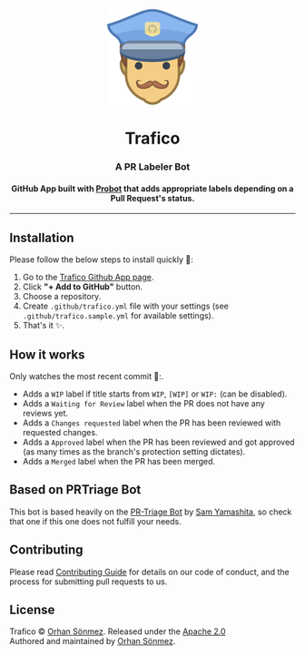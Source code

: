 <p align="center">
  <img src="/public/assets/trafico.svg" width="160" alt="Trafico's logo, a traffic police officer" />
  <h1 align="center">Trafico</h1>
  <h3 align="center">A PR Labeler Bot</h3>
</p>

<h4 align="center">
  GitHub App built with <a href="https://github.com/probot/probot">Probot</a> that adds appropriate labels depending on a Pull Request's status.
</h4>

---

## Installation

Please follow the below steps to install quickly :rocket::

1. Go to the [Trafico Github App page](https://probot.github.io/apps/trafico/).
2. Click **"+ Add to GitHub"** button.
3. Choose a repository.
4. Create `.github/trafico.yml` file with your settings (see `.github/trafico.sample.yml` for available settings).
5. That's it :sparkles:.

## How it works

Only watches the most recent commit :eyes::.

- Adds a `WIP` label if title starts from `WIP`, `[WIP]` or `WIP:` (can be disabled).
- Adds a `Waiting for Review` label when the PR does not have any reviews yet.
- Adds a `Changes requested` label when the PR has been reviewed with requested changes.
- Adds a `Approved` label when the PR has been reviewed and got approved (as many times as the branch's protection setting dictates).
- Adds a `Merged` label when the PR has been merged.

## Based on PRTriage Bot

This bot is based heavily on the [PR-Triage Bot](https://probot.github.io/apps/pr-triage/) by [Sam Yamashita](https://twitter.com/sota0805), so check that one if this one does not fulfill your needs.

## Contributing

Please read [Contributing Guide](CONTRIBUTING.md) for details on our code of conduct, and the process for submitting pull requests to us.

## License

Trafico © [Orhan Sönmez](https://twitter.com/orhnsnmz). Released under the [Apache 2.0](LICENSE)<br/>
Authored and maintained by [Orhan Sönmez](https://github.com/orhan).
